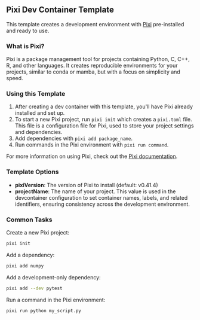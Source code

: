 ## Pixi Dev Container Template

This template creates a development environment with [Pixi](https://github.com/prefix-dev/pixi) pre-installed and ready to use.

### What is Pixi?

Pixi is a package management tool for projects containing Python, C, C++, R, and other languages. It creates reproducible environments for your projects, similar to conda or mamba, but with a focus on simplicity and speed.

### Using this Template

1. After creating a dev container with this template, you'll have Pixi already installed and set up.
2. To start a new Pixi project, run `pixi init` which creates a `pixi.toml` file. This file is a configuration file for Pixi, used to store your project settings and dependencies.
3. Add dependencies with `pixi add package_name`.
4. Run commands in the Pixi environment with `pixi run command`.

For more information on using Pixi, check out the [Pixi documentation](https://pixi.sh/).

### Template Options

- **pixiVersion**: The version of Pixi to install (default: v0.41.4)
- **projectName**: The name of your project. This value is used in the devcontainer configuration to set container names, labels, and related identifiers, ensuring consistency across the development environment.

### Common Tasks

Create a new Pixi project:
```bash
pixi init
```

Add a dependency:
```bash
pixi add numpy
```

Add a development-only dependency:
```bash
pixi add --dev pytest
```

Run a command in the Pixi environment:
```bash
pixi run python my_script.py
```
